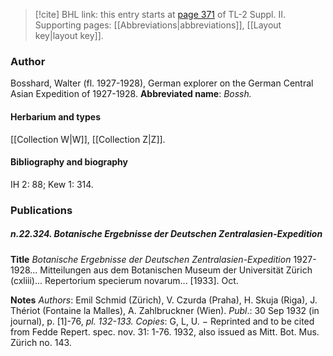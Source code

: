> [!cite] BHL link: this entry starts at [page 371](https://www.biodiversitylibrary.org/page/33265568) of TL-2 Suppl. II.
> Supporting pages: [[Abbreviations|abbreviations]], [[Layout key|layout key]].

### Author

Bosshard, Walter (fl. 1927-1928), German explorer on the German Central Asian Expedition of 1927-1928. 
**Abbreviated name**: *Bossh.*

#### Herbarium and types

[[Collection W|W]], [[Collection Z|Z]].

#### Bibliography and biography

IH 2: 88; Kew 1: 314.

### Publications

##### n.22.324. Botanische Ergebnisse der Deutschen Zentralasien-Expedition

**Title**
*Botanische Ergebnisse der Deutschen Zentralasien-Expedition* 1927-1928... Mitteilungen aus dem Botanischen Museum der Universität Zürich (cxliii)... Repertorium specierum novarum... \[1933\]. Oct.

**Notes**
*Authors*: Emil Schmid (Zürich), V. Czurda (Praha), H. Skuja (Riga), J. Thériot (Fontaine la Malles), A. Zahlbruckner (Wien).
*Publ*.: 30 Sep 1932 (in journal), p. \[1\]-76, *pl. 132-133.* *Copies*: G, L, U. − Reprinted and to be cited from Fedde Repert. spec. nov. 31: 1-76. 1932, also issued as Mitt. Bot. Mus. Zürich no. 143.

